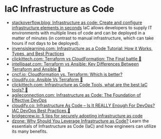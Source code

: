 # IaC Infrastructure as Code
- [stackoverflow.blog: Infrastructure as code: Create and configure infrastructure elements in seconds](https://stackoverflow.blog/2021/03/08/infrastructure-as-code-create-and-configure-infrastructure-elements-in-seconds/) IaC allows developers to supply IT environments with multiple lines of code and can be deployed in a matter of minutes (in contrast to manual infrastructure, which can take hours if not days to be deployed).
- [invensislearning.com: Infrastructure as a Code Tutorial: How it Works, Types, and Best Practices](https://www.invensislearning.com/blog/infrastructure-as-a-code-tutorial/)
- [clickittech.com: Terraform vs CloudFormation: The Final battle 🌟](https://www.clickittech.com/devops/terraform-vs-cloudformation/)
- [intellipaat.com: Terraform vs Ansible: Key Differences Between Terraform and Ansible 🌟](https://intellipaat.com/blog/terraform-vs-ansible-difference) 
- [cncf.io: Cloudformation vs. Terraform: Which is better?](https://www.cncf.io/blog/2021/04/06/cloudformation-vs-terraform-which-is-better/)
- [cloudify.co: Ansible Vs Terraform 🌟](https://cloudify.co/blog/ansible-vs-terraform/)
- [clickittech.com: Infrastructure as Code Tools, what are the best IaC tools? 🌟](https://www.clickittech.com/devops/infrastructure-as-code-tools/)
- [agileconnection.com: Infrastructure as Code: The Foundation of Effective DevOps](https://www.agileconnection.com/article/infrastructure-code-foundation-effective-devops)
- [cloudify.co: Infrastructure As Code – Is It REALLY Enough For DevOps? IAC DevOps Best Practices 🌟](https://cloudify.co/blog/infrastructure-as-code-is-it-really-enough-for-devops/)
- [bridgecrew.io: 5 tips for securely adopting infrastructure as code](https://bridgecrew.io/blog/5-tips-for-securely-adopting-infrastructure-as-code/)
- [dzone: Why Should You Leverage Infrastructure as Code?](https://dzone.com/articles/reasons-to-leverage-infrastructure-as-code) Learn the essentials of Infrastructure as Code (IaC) and how engineers can utilize its many benefits.